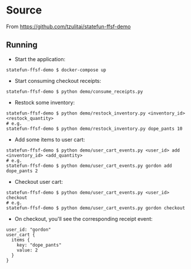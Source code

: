 # Source
From https://github.com/tzulitai/statefun-ffsf-demo

## Running

- Start the application:
```
statefun-ffsf-demo $ docker-compose up
```

- Start consuming checkout receipts:
```
statefun-ffsf-demo $ python demo/consume_receipts.py
```

- Restock some inventory:
```
statefun-ffsf-demo $ python demo/restock_inventory.py <inventory_id> <restock_quantity>
# e.g.
statefun-ffsf-demo $ python demo/restock_inventory.py dope_pants 10
```

- Add some items to user cart:
```
statefun-ffsf-demo $ python demo/user_cart_events.py <user_id> add <inventory_id> <add_quantity>
# e.g.
statefun-ffsf-demo $ python demo/user_cart_events.py gordon add dope_pants 2
```

- Checkout user cart:
```
statefun-ffsf-demo $ python demo/user_cart_events.py <user_id> checkout
# e.g.
statefun-ffsf-demo $ python demo/user_cart_events.py gordon checkout
```

- On checkout, you'll see the corresponding receipt event:
```
user_id: "gordon"
user_cart {
  items {
    key: "dope_pants"
    value: 2
  }
}
```
